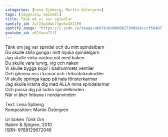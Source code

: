 ```yaml
---
categories: [Lena Sjöberg, Martin Östergren]
tags: [vaggvisa, spindel]
title: Tänk om vi var spindlar
spotify_id: 2ylISg4dwL73gs6v4X2LF0
spotify_image: "https://i.scdn.co/image/ab67616d0000b273009a8cccf564077559b14953"
youtube_id: v62Ywun7lfI
---
```


Tänk om jag var spindel och du mitt spindelbarn  
Du skulle stilla gunga i mitt mjuka spindelgarn  
Jag skulle virka vackra nät med baken  
Du skulle vara lurvig, vig och naken  
Vi skulle bygga kojor i badrummets ventiler  
Och gömma oss i kranar och i leksakskrokodiler  
Vi skulle springa kapp på hala fönsterkarmar  
Jag skulle krama dig med ALLA mina spindelarmar  
Och pussa dig på ludna spindelkinden  
När vi åker linbana i nordanvinden


Text: Lena Sjöberg  
Komposition: Martin Östergren

Ur boken *Tänk Om*  
Rabén & Sjögren, 2010  
ISBN: 9789129672046
